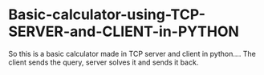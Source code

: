 # Basic-calculator-using-TCP-SERVER-and-CLIENT-in-PYTHON
So this is a basic calculator made in TCP server and client in python.... The client sends the query, server solves it and sends it back. 
